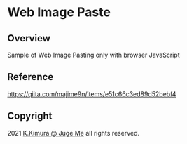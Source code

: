 # Web Image Paste

## Overview

Sample of Web Image Pasting only with browser JavaScript


## Reference

https://qiita.com/majime9n/items/e51c66c3ed89d52bebf4


## Copyright

2021 [K.Kimura @ Juge.Me](https://github.com/dotnsf) all rights reserved.
